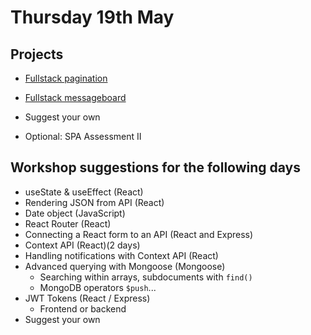 # Thursday 19th May

## Projects

- [Fullstack pagination](https://github.com/DigitalCareerInstitute/BE-Fullstack-Pagination)
- [Fullstack messageboard](https://github.com/DigitalCareerInstitute/BE-Fullstack-Messageboard)
- Suggest your own

- Optional: SPA Assessment II 

## Workshop suggestions for the following days

- useState & useEffect (React)
- Rendering JSON from API (React)
- Date object (JavaScript)
- React Router (React)
- Connecting a React form to an API (React and Express)
- Context API (React)(2 days)
- Handling notifications with Context API (React)
- Advanced querying with Mongoose (Mongoose)
  - Searching within arrays, subdocuments with `find()`
  - MongoDB operators `$push`...
- JWT Tokens (React / Express)
  - Frontend or backend
- Suggest your own
